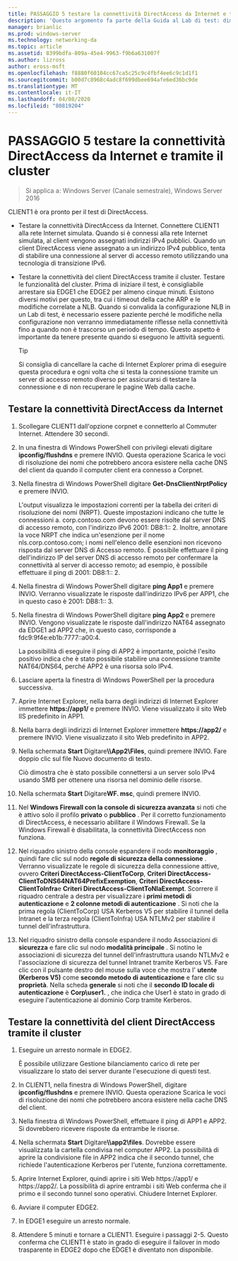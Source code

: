```yaml
---
title: PASSAGGIO 5 testare la connettività DirectAccess da Internet e tramite il cluster
description: 'Questo argomento fa parte della Guida al Lab di test: dimostrazione di DirectAccess in un cluster con bilanciamento carico di servizio di Windows per Windows Server 2016'
manager: brianlic
ms.prod: windows-server
ms.technology: networking-da
ms.topic: article
ms.assetid: 8399bdfa-809a-45e4-9963-f9b6a631007f
ms.author: lizross
author: eross-msft
ms.openlocfilehash: f8880f60104cc67ca5c25c9c4fbf4ee6c9c1d1f1
ms.sourcegitcommit: b00d7c8968c4adc8f699dbee694afe6ed36bc9de
ms.translationtype: MT
ms.contentlocale: it-IT
ms.lasthandoff: 04/08/2020
ms.locfileid: "80819204"
---
```

# <a name="step-5-test-directaccess-connectivity-from-the-internet-and-through-the-cluster"></a>PASSAGGIO 5 testare la connettività DirectAccess da Internet e tramite il cluster

>Si applica a: Windows Server (Canale semestrale), Windows Server 2016

CLIENT1 è ora pronto per il test di DirectAccess.  
  
- Testare la connettività DirectAccess da Internet. Connettere CLIENT1 alla rete Internet simulata. Quando si è connessi alla rete Internet simulata, al client vengono assegnati indirizzi IPv4 pubblici. Quando un client DirectAccess viene assegnato a un indirizzo IPv4 pubblico, tenta di stabilire una connessione al server di accesso remoto utilizzando una tecnologia di transizione IPv6.  
  
- Testare la connettività del client DirectAccess tramite il cluster. Testare le funzionalità del cluster. Prima di iniziare il test, è consigliabile arrestare sia EDGE1 che EDGE2 per almeno cinque minuti. Esistono diversi motivi per questo, tra cui i timeout della cache ARP e le modifiche correlate a NLB. Quando si convalida la configurazione NLB in un Lab di test, è necessario essere paziente perché le modifiche nella configurazione non verranno immediatamente riflesse nella connettività fino a quando non è trascorso un periodo di tempo. Questo aspetto è importante da tenere presente quando si eseguono le attività seguenti.  
  
    > [!TIP]  
    > Si consiglia di cancellare la cache di Internet Explorer prima di eseguire questa procedura e ogni volta che si testa la connessione tramite un server di accesso remoto diverso per assicurarsi di testare la connessione e di non recuperare le pagine Web dalla cache.  
  
## <a name="test-directaccess-connectivity-from-the-internet"></a>Testare la connettività DirectAccess da Internet  
  
1. Scollegare CLIENT1 dall'opzione corpnet e connetterlo al Commuter Internet. Attendere 30 secondi.  
  
2. In una finestra di Windows PowerShell con privilegi elevati digitare **ipconfig/flushdns** e premere INVIO. Questa operazione Scarica le voci di risoluzione dei nomi che potrebbero ancora esistere nella cache DNS del client da quando il computer client era connesso a Corpnet.  
  
3. Nella finestra di Windows PowerShell digitare **Get-DnsClientNrptPolicy** e premere INVIO.  
  
   L'output visualizza le impostazioni correnti per la tabella dei criteri di risoluzione dei nomi (NRPT). Queste impostazioni indicano che tutte le connessioni a. corp.contoso.com devono essere risolte dal server DNS di accesso remoto, con l'indirizzo IPv6 2001: DB8:1:: 2. Inoltre, annotare la voce NRPT che indica un'esenzione per il nome nls.corp.contoso.com; i nomi nell'elenco delle esenzioni non ricevono risposta dal server DNS di Accesso remoto. È possibile effettuare il ping dell'indirizzo IP del server DNS di accesso remoto per confermare la connettività al server di accesso remoto; ad esempio, è possibile effettuare il ping di 2001: DB8:1:: 2.  
  
4. Nella finestra di Windows PowerShell digitare **ping App1** e premere INVIO. Verranno visualizzate le risposte dall'indirizzo IPv6 per APP1, che in questo caso è 2001: DB8:1:: 3.  
  
5. Nella finestra di Windows PowerShell digitare **ping App2** e premere INVIO. Vengono visualizzate le risposte dall'indirizzo NAT64 assegnato da EDGE1 ad APP2 che, in questo caso, corrisponde a fdc9:9f4e:eb1b:7777::a00:4.  
  
   La possibilità di eseguire il ping di APP2 è importante, poiché l'esito positivo indica che è stato possibile stabilire una connessione tramite NAT64/DNS64, perché APP2 è una risorsa solo IPv4.  
  
6. Lasciare aperta la finestra di Windows PowerShell per la procedura successiva.  
  
7. Aprire Internet Explorer, nella barra degli indirizzi di Internet Explorer immettere **https://app1/** e premere INVIO. Viene visualizzato il sito Web IIS predefinito in APP1.  
  
8. Nella barra degli indirizzi di Internet Explorer immettere **https://app2/** e premere INVIO. Viene visualizzato il sito Web predefinito in APP2.  
  
9. Nella schermata **Start** Digitare<strong>\\\App2\Files</strong>, quindi premere INVIO. Fare doppio clic sul file Nuovo documento di testo.  
  
    Ciò dimostra che è stato possibile connettersi a un server solo IPv4 usando SMB per ottenere una risorsa nel dominio delle risorse.  
  
10. Nella schermata **Start** Digitare**WF. msc**, quindi premere INVIO.  
  
11. Nel **Windows Firewall con la console di sicurezza avanzata** si noti che è attivo solo il profilo **privato** o **pubblico** . Per il corretto funzionamento di DirectAccess, è necessario abilitare il Windows Firewall. Se la Windows Firewall è disabilitata, la connettività DirectAccess non funziona.  
  
12. Nel riquadro sinistro della console espandere il nodo **monitoraggio** , quindi fare clic sul nodo **regole di sicurezza della connessione** . Verranno visualizzate le regole di sicurezza della connessione attive, ovvero **Criteri DirectAccess-ClientToCorp**, **Criteri DirectAccess-ClientToDNS64NAT64PrefixExemption**, **Criteri DirectAccess-ClientToInfra**e **Criteri DirectAccess-ClientToNlaExempt**. Scorrere il riquadro centrale a destra per visualizzare i **primi metodi di autenticazione** e **2 colonne metodi di autenticazione** . Si noti che la prima regola (ClientToCorp) USA Kerberos V5 per stabilire il tunnel della Intranet e la terza regola (ClientToInfra) USA NTLMv2 per stabilire il tunnel dell'infrastruttura.  
  
13. Nel riquadro sinistro della console espandere il nodo Associazioni di **sicurezza** e fare clic sul nodo **modalità principale** . Si notino le associazioni di sicurezza del tunnel dell'infrastruttura usando NTLMv2 e l'associazione di sicurezza del tunnel Intranet tramite Kerberos V5. Fare clic con il pulsante destro del mouse sulla voce che mostra l' **utente (Kerberos V5)** come **secondo metodo di autenticazione** e fare clic su **proprietà**. Nella scheda **generale** si noti che il **secondo ID locale di autenticazione** è **Corp\user1.** , che indica che User1 è stato in grado di eseguire l'autenticazione al dominio Corp tramite Kerberos.  
  
## <a name="test-directaccess-client-connectivity-through-the-cluster"></a>Testare la connettività del client DirectAccess tramite il cluster  
  
1. Eseguire un arresto normale in EDGE2.  
  
   È possibile utilizzare Gestione bilanciamento carico di rete per visualizzare lo stato dei server durante l'esecuzione di questi test.  
  
2. In CLIENT1, nella finestra di Windows PowerShell, digitare **ipconfig/flushdns** e premere INVIO. Questa operazione Scarica le voci di risoluzione dei nomi che potrebbero ancora esistere nella cache DNS del client.  
  
3. Nella finestra di Windows PowerShell, effettuare il ping di APP1 e APP2. Si dovrebbero ricevere risposte da entrambe le risorse.  
  
4. Nella schermata **Start** Digitare<strong>\\\app2\files</strong>. Dovrebbe essere visualizzata la cartella condivisa nel computer APP2. La possibilità di aprire la condivisione file in APP2 indica che il secondo tunnel, che richiede l'autenticazione Kerberos per l'utente, funziona correttamente.  
  
5. Aprire Internet Explorer, quindi aprire i siti Web https://app1/ e https://app2/. La possibilità di aprire entrambi i siti Web conferma che il primo e il secondo tunnel sono operativi. Chiudere Internet Explorer.  
  
6. Avviare il computer EDGE2.  
  
7. In EDGE1 eseguire un arresto normale.  
  
8. Attendere 5 minuti e tornare a CLIENT1. Eseguire i passaggi 2-5. Questo conferma che CLIENT1 è stato in grado di eseguire il failover in modo trasparente in EDGE2 dopo che EDGE1 è diventato non disponibile.
